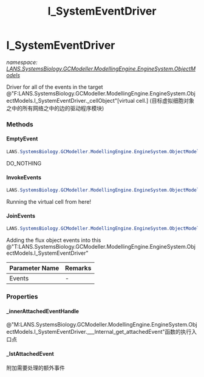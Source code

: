 ﻿---
title: I_SystemEventDriver
---

# I_SystemEventDriver
_namespace: [LANS.SystemsBiology.GCModeller.ModellingEngine.EngineSystem.ObjectModels](N-LANS.SystemsBiology.GCModeller.ModellingEngine.EngineSystem.ObjectModels.html)_

Driver for all of the events in the target @"F:LANS.SystemsBiology.GCModeller.ModellingEngine.EngineSystem.ObjectModels.I_SystemEventDriver._cellObject"[virtual cell.]
 (目标虚拟细胞对象之中的所有网络之中的边的驱动程序模块)



### Methods

#### EmptyEvent
```csharp
LANS.SystemsBiology.GCModeller.ModellingEngine.EngineSystem.ObjectModels.I_SystemEventDriver.EmptyEvent
```
DO_NOTHING

#### InvokeEvents
```csharp
LANS.SystemsBiology.GCModeller.ModellingEngine.EngineSystem.ObjectModels.I_SystemEventDriver.InvokeEvents
```
Running the virtual cell from here!

#### JoinEvents
```csharp
LANS.SystemsBiology.GCModeller.ModellingEngine.EngineSystem.ObjectModels.I_SystemEventDriver.JoinEvents(System.Collections.Generic.IEnumerable{LANS.SystemsBiology.GCModeller.ModellingEngine.EngineSystem.ObjectModels.Module.FluxObject})
```
Adding the flux object events into this @"T:LANS.SystemsBiology.GCModeller.ModellingEngine.EngineSystem.ObjectModels.I_SystemEventDriver"

|Parameter Name|Remarks|
|--------------|-------|
|Events|-|



### Properties

#### _innerAttachedEventHandle
@"M:LANS.SystemsBiology.GCModeller.ModellingEngine.EngineSystem.ObjectModels.I_SystemEventDriver.___Internal_get_attachedEvent"函数的执行入口点
#### _lstAttachedEvent
附加需要处理的额外事件
